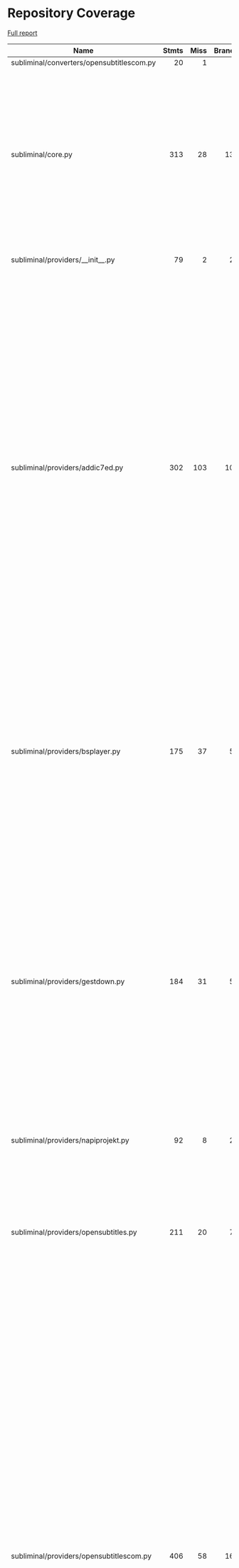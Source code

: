 # Repository Coverage

[Full report](https://htmlpreview.github.io/?https://github.com/Diaoul/subliminal/blob/python-coverage-comment-action-data/htmlcov/index.html)

| Name                                      |    Stmts |     Miss |   Branch |   BrPart |   Cover |   Missing |
|------------------------------------------ | -------: | -------: | -------: | -------: | ------: | --------: |
| subliminal/converters/opensubtitlescom.py |       20 |        1 |        6 |        1 |     92% |        40 |
| subliminal/core.py                        |      313 |       28 |      134 |        8 |     91% |143-144, 150-153, 171-172, 177-179, 197-198, 261->286, 273->277, 327, 339-341, 690-702 |
| subliminal/providers/\_\_init\_\_.py      |       79 |        2 |       20 |        1 |     97% |67->exit, 151, 273 |
| subliminal/providers/addic7ed.py          |      302 |      103 |      102 |       20 |     62% |167-177, 198->201, 252-258, 263, 279, 288-289, 311-339, 343-357, 376-406, 410-420, 430, 437->441, 467-468, 479-489, 498->504, 500->498, 525, 528, 544-545, 557-558, 595, 602-603, 613, 626-627, 631 |
| subliminal/providers/bsplayer.py          |      175 |       37 |       55 |        9 |     74% |71, 74, 86-88, 95, 99-101, 154-158, 163-167, 172-176, 263-269, 279-280, 286, 290-291, 302, 317, 321->347 |
| subliminal/providers/gestdown.py          |      184 |       31 |       59 |       16 |     79% |113-119, 140->147, 174, 188, 227->233, 229->227, 246, 252-254, 260-261, 283, 299-300, 329-330, 379, 386-387, 399, 402, 409-411, 416-417, 421 |
| subliminal/providers/napiprojekt.py       |       92 |        8 |       22 |        3 |     89% |72, 123, 133-138, 156 |
| subliminal/providers/opensubtitles.py     |      211 |       20 |       74 |       12 |     86% |93-97, 105, 113, 138-139, 149-152, 239, 317, 404, 406, 408, 410, 412, 414 |
| subliminal/providers/opensubtitlescom.py  |      406 |       58 |      167 |       39 |     81% |139, 293-297, 328, 347-348, 407, 415, 421-422, 430-431, 436, 438-439, 459-460, 473, 480-481, 493, 500, 507, 515, 532, 540-544, 557, 571, 590, 617, 620-622, 625, 633, 645, 649, 652->664, 706->709, 709->712, 722->725, 740, 747, 754-758, 766-767, 839, 841, 843, 845, 847, 849 |
| subliminal/providers/podnapisi.py         |      127 |       14 |       34 |        9 |     86% |64, 111, 136, 167-168, 171-172, 204-205, 219, 230, 235, 249-250 |
| subliminal/providers/tvsubtitles.py       |      166 |       15 |       58 |       14 |     87% |74, 90->92, 92->95, 148, 163, 176-177, 201, 237, 279, 285->291, 298-299, 304, 312->327, 319-320, 329-330 |
| subliminal/refiners/hash.py               |       47 |       17 |       21 |        0 |     57% |    77-102 |
| subliminal/refiners/metadata.py           |       68 |       28 |       36 |       12 |     56% |36, 41-42, 53-57, 63-70, 77-78, 80-81, 82->89, 86, 90->115, 96-101, 103-107, 113 |
| subliminal/refiners/omdb.py               |      167 |       34 |       74 |       17 |     77% |29-31, 73-84, 97-98, 125-126, 128, 178, 187->184, 201, 211-212, 217-218, 222->229, 225-226, 252-253, 258-259, 266-267, 275->270, 279-280, 311, 318->321 |
| subliminal/refiners/tmdb.py               |      164 |       27 |       64 |       12 |     81% |25-27, 126, 132, 137, 181, 193-197, 209-213, 227->exit, 235-236, 242-243, 263, 280-281, 286-287, 295, 336->339 |
| subliminal/refiners/tvdb.py               |      225 |       27 |      116 |       15 |     87% |39, 182, 184, 256, 273-279, 295, 311, 325, 329, 359-360, 364-365, 369, 375-376, 449-450, 452-453, 473-474 |
| subliminal/score.py                       |       60 |       10 |       28 |        5 |     83% |180-181, 183-184, 186-187, 189-190, 193-194 |
| subliminal/subtitle.py                    |      214 |        0 |       76 |        1 |     99% |  451->454 |
|                                 **TOTAL** | **3490** |  **460** | **1292** |  **194** | **84%** |           |

11 files skipped due to complete coverage.


## Setup coverage badge

Below are examples of the badges you can use in your main branch `README` file.

### Direct image

[![Coverage badge](https://raw.githubusercontent.com/Diaoul/subliminal/python-coverage-comment-action-data/badge.svg)](https://htmlpreview.github.io/?https://github.com/Diaoul/subliminal/blob/python-coverage-comment-action-data/htmlcov/index.html)

This is the one to use if your repository is private or if you don't want to customize anything.

### [Shields.io](https://shields.io) Json Endpoint

[![Coverage badge](https://img.shields.io/endpoint?url=https://raw.githubusercontent.com/Diaoul/subliminal/python-coverage-comment-action-data/endpoint.json)](https://htmlpreview.github.io/?https://github.com/Diaoul/subliminal/blob/python-coverage-comment-action-data/htmlcov/index.html)

Using this one will allow you to [customize](https://shields.io/endpoint) the look of your badge.
It won't work with private repositories. It won't be refreshed more than once per five minutes.

### [Shields.io](https://shields.io) Dynamic Badge

[![Coverage badge](https://img.shields.io/badge/dynamic/json?color=brightgreen&label=coverage&query=%24.message&url=https%3A%2F%2Fraw.githubusercontent.com%2FDiaoul%2Fsubliminal%2Fpython-coverage-comment-action-data%2Fendpoint.json)](https://htmlpreview.github.io/?https://github.com/Diaoul/subliminal/blob/python-coverage-comment-action-data/htmlcov/index.html)

This one will always be the same color. It won't work for private repos. I'm not even sure why we included it.

## What is that?

This branch is part of the
[python-coverage-comment-action](https://github.com/marketplace/actions/python-coverage-comment)
GitHub Action. All the files in this branch are automatically generated and may be
overwritten at any moment.